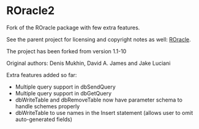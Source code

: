 ROracle2
========

Fork of the ROracle package with few extra features.

See the parent project for licensing and copyright notes as well: [ROracle](http://cran.r-project.org/web/packages/ROracle/index.html).

The project has been forked from version 1.1-10

Original authors: Denis Mukhin, David A. James and Jake Luciani

Extra features added so far:
- Multiple query support in dbSendQuery
- Multiple query support in dbGetQuery
- dbWriteTable and dbRemoveTable now have parameter schema to handle
  schemes properly
- dbWriteTable to use names in the Insert statement (allows user to omit
  auto-generated fields)
